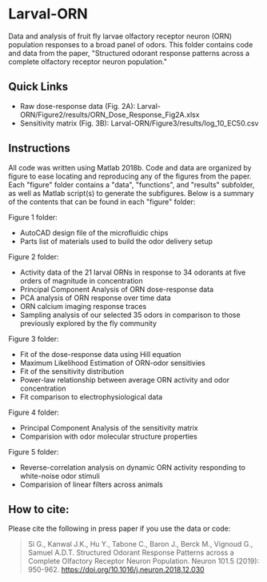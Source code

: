 # Larval-ORN

Data and analysis of fruit fly larvae olfactory receptor neuron (ORN) population responses to a broad panel of odors. This folder contains code and data from the paper, "Structured odorant response patterns across a complete olfactory receptor neuron population."



Quick Links
--------------------
* Raw dose-response data (Fig. 2A): Larval-ORN/Figure2/results/ORN_Dose_Response_Fig2A.xlsx
* Sensitivity matrix (Fig. 3B): Larval-ORN/Figure3/results/log_10_EC50.csv

Instructions
--------------------------------
All code was written using Matlab 2018b.
Code and data are organized by figure to ease locating and reproducing any of the figures from the paper.
Each "figure" folder contains a "data", "functions", and "results" subfolder, as well as Matlab script(s) to generate the subfigures. Below is a summary of the contents that can be found in each "figure" folder:

Figure 1 folder:
* AutoCAD design file of the microfluidic chips
* Parts list of materials used to build the odor delivery setup

Figure 2 folder:
* Activity data of the 21 larval ORNs in response to 34 odorants at five orders of magnitude in concentration
* Principal Component Analysis of ORN dose-response data
* PCA analysis of ORN response over time data
* ORN calcium imaging response traces
* Sampling analysis of our selected 35 odors in comparison to those previously explored by the fly community

Figure 3 folder:
* Fit of the dose-response data using Hill equation
* Maximum Likelihood Estimation of ORN-odor sensitivies
* Fit of the sensitivity distribution
* Power-law relationship between average ORN activity and odor concentration
* Fit comparison to electrophysiological data

Figure 4 folder:
* Principal Component Analysis of the sensitivity matrix
* Comparision with odor molecular structure properties

Figure 5 folder:
* Reverse-correlation analysis on dynamic ORN activity responding to white-noise odor stimuli
* Comparision of linear filters across animals


How to cite:
----------------
Please cite the following in press paper if you use the data or code:

> Si G., Kanwal J.K., Hu Y., Tabone C., Baron J., Berck M., Vignoud G., Samuel A.D.T. Structured Odorant Response Patterns across a Complete Olfactory Receptor Neuron Population. Neuron 101.5 (2019): 950-962. https://doi.org/10.1016/j.neuron.2018.12.030
